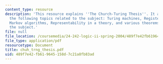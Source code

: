```yaml
---
content_type: resource
description: 'This resource explains ''The Church-Turing Thesis''. It also explains
  the following topics related to the subject: Turing machines, Register machines,
  Markov algorithms, Representability in a theory, and various theorems related to
  the subject.'
file: null
file_location: /coursemedia/24-242-logic-ii-spring-2004/489f7e42fb619645158d7c21a8fb83ad_chuh_trng_thesis.pdf
file_type: application/pdf
resourcetype: Document
title: chuh_trng_thesis.pdf
uid: 489f7e42-fb61-9645-158d-7c21a8fb83ad
---
```

